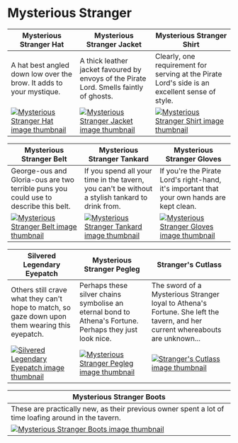 # Mysterious Stranger

| Mysterious Stranger Hat | Mysterious Stranger Jacket | Mysterious Stranger Shirt |
| ----------------------- | -------------------------- | ------------------------- |
| A hat best angled down low over the brow. It adds to your mystique. | A thick leather jacket favoured by envoys of the Pirate Lord. Smells faintly of ghosts. | Clearly, one requirement for serving at the Pirate Lord's side is an excellent sense of style. |
| [![Mysterious Stranger Hat image thumbnail](https://seaofthieves.wiki.gg/images/f/f9/Mysterious_Stranger_Hat.png)](https://seaofthieves.wiki.gg/wiki/Mysterious_Stranger_Hat) | [![Mysterious Stranger Jacket image thumbnail](https://seaofthieves.wiki.gg/images/e/e1/Mysterious_Stranger_Jacket.png)](https://seaofthieves.wiki.gg/wiki/Mysterious_Stranger_Jacket) | [![Mysterious Stranger Shirt image thumbnail](https://seaofthieves.wiki.gg/images/0/05/Mysterious_Stranger_Shirt.png)](https://seaofthieves.wiki.gg/wiki/Mysterious_Stranger_Shirt) |

| Mysterious Stranger Belt | Mysterious Stranger Tankard | Mysterious Stranger Gloves |
| ------------------------ | --------------------------- | -------------------------- |
| George-ous and Gloria-ous are two terrible puns you could use to describe this belt. | If you spend all your time in the tavern, you can't be without a stylish tankard to drink from. | If you're the Pirate Lord's right-hand, it's important that your own hands are kept clean. |
| [![Mysterious Stranger Belt image thumbnail](https://seaofthieves.wiki.gg/images/0/07/Mysterious_Stranger_Belt.png)](https://seaofthieves.wiki.gg/wiki/Mysterious_Stranger_Belt) | [![Mysterious Stranger Tankard image thumbnail](https://seaofthieves.wiki.gg/images/7/74/Mysterious_Stranger_Tankard.png)](https://seaofthieves.wiki.gg/wiki/Mysterious_Stranger_Tankard) | [![Mysterious Stranger Gloves image thumbnail](https://seaofthieves.wiki.gg/images/5/5e/Mysterious_Stranger_Gloves.png)](https://seaofthieves.wiki.gg/wiki/Mysterious_Stranger_Gloves) |

| Silvered Legendary Eyepatch | Mysterious Stranger Pegleg | Stranger's Cutlass |
| --------------------------- | -------------------------- | ------------------ |
| Others still crave what they can't hope to match, so gaze down upon them wearing this eyepatch. | Perhaps these silver chains symbolise an eternal bond to Athena's Fortune. Perhaps they just look nice. | The sword of a Mysterious Stranger loyal to Athena's Fortune. She left the tavern, and her current whereabouts are unknown... |
| [![Silvered Legendary Eyepatch image thumbnail](https://seaofthieves.wiki.gg/images/d/d9/Silvered_Legendary_Eyepatch.png)](https://seaofthieves.wiki.gg/wiki/Silvered_Legendary_Eyepatch) | [![Mysterious Stranger Pegleg image thumbnail](https://seaofthieves.wiki.gg/images/f/ff/Mysterious_Stranger_Pegleg.png)](https://seaofthieves.wiki.gg/wiki/Mysterious_Stranger_Pegleg) | [![Stranger's Cutlass image thumbnail](https://seaofthieves.wiki.gg/images/7/76/Stranger%27s_Cutlass.png)](https://seaofthieves.wiki.gg/wiki/Stranger's_Cutlass) |

| Mysterious Stranger Boots |
| ------------------------- |
| These are practically new, as their previous owner spent a lot of time loafing around in the tavern. |
| [![Mysterious Stranger Boots image thumbnail](https://seaofthieves.wiki.gg/images/3/3c/Mysterious_Stranger_Boots.png)](https://seaofthieves.wiki.gg/wiki/Mysterious_Stranger_Boots) |
